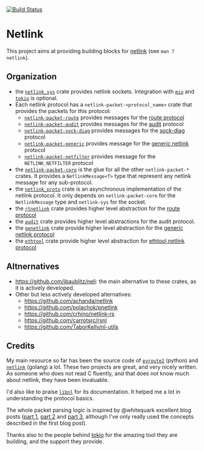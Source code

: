 [![Build Status](https://travis-ci.org/little-dude/netlink.svg?branch=master)](https://travis-ci.org/little-dude/netlink)

# Netlink

This project aims at providing building blocks for [netlink][man-netlink] (see `man 7 netlink`).

## Organization

- the [`netlink_sys`](./netlink-sys) crate provides netlink sockets. Integration with [`mio`][mio] and [`tokio`][tokio]
  is optional.
- Each netlink protocol has a `netlink-packet-<protocol_name>` crate that provides the packets for this protocol:
    - [`netlink-packet-route`](./netlink-packet-route) provides messages for the [route protocol][man-rtnetlink]
    - [`netlink-packet-audit`](./netlink-packet-audit) provides messages for the [audit][man-audit] protocol
    - [`netlink-packet-sock-diag`](./netlink-packet-sock-diag) provides messages for the [sock-diag][man-sock-diag]
      protocol
    - [`netlink-packet-generic`](./netlink-packet-generic) provides message for the [generic netlink][man-genl]
      protocol
    - [`netlink-packet-netfilter`](./netlink-packet-netfilter) provides message for the `NETLINK_NETFILTER`
      protocol
- the [`netlink-packet-core`](./netlink-packet-core) is the glue for all the other `netlink-packet-*` crates. It
  provides a `NetlinkMessage<T>` type that represent any netlink message for any sub-protocol.
- the [`netlink_proto`](./netlink-proto) crate is an asynchronous implementation of the netlink protocol. It only
  depends on `netlink-packet-core` for the `NetlinkMessage` type and `netlink-sys` for the socket.
- the [`rtnetlink`](./rtnetlink) crate provides higher level abstraction for the [route protocol][man-rtnetlink]
- the [`audit`](./audit) crate provides higher level abstractions for the audit protocol.
- the [`genetlink`](./genetlink) crate provide higher level abstraction for the
  [generic netlink protocol][man-genl]
- the [`ethtool`](./ethtool) crate provide higher level abstraction for
  [ethtool netlink protocol][ethtool-kernel-doc]


## Altnernatives

- https://github.com/jbaublitz/neli: the main alternative to these crates, as it is actively developed.
- Other but less actively developed alternatives:
  - https://github.com/achanda/netlink
  - https://github.com/polachok/pnetlink
  - https://github.com/crhino/netlink-rs
  - https://github.com/carrotsrc/rsnl
  - https://github.com/TaborKelly/nl-utils

## Credits

My main resource so far has been the source code of [`pyroute2`][pyroute2] (python) and [`netlink`][netlink-go] (golang)
a lot. These two projects are great, and very nicely written. As someone who does not read C fluently, and that does not
know much about netlink, they have been invaluable.

I'd also like to praise [`libnl`][libnl] for its documentation. It helped me a lot in understanding the protocol basics.

The whole packet parsing logic is inspired by @whitequark excellent blog posts ([part 1][whitequark-1], [part
2][whitequark-2] and [part 3][whitequark-3], although I've only really used the concepts described in the first blog
post).

Thanks also to the people behind [tokio](tokio.rs) for the amazing
tool they are building, and the support they provide.

[man-netlink]: https://www.man7.org/linux/man-pages/man7/netlink.7.html
[man-audit]: https://man7.org/linux/man-pages/man3/audit_open.3.html
[man-sock-diag]: https://www.man7.org/linux/man-pages/man7/sock_diag.7.html
[man-rtnetlink]: https://www.man7.org/linux/man-pages/man7/rtnetlink.7.html
[man-genl]: https://www.man7.org/linux/man-pages/man8/genl.8.html
[generic-netlink-lwn]: https://lwn.net/Articles/208755/
[mio]: https://github.com/tokio-rs/mio
[tokio]: https://github.com/tokio-rs/tokio
[route-proto-doc]: https://www.infradead.org/~tgr/libnl/doc/route.html
[netlink-go]: https://github.com/vishvananda/netlink
[pyroute2]: https://github.com/svinota/pyroute2/tree/master/pyroute2/netlink
[libnl]: https://www.infradead.org/~tgr/libnl
[whitequark-1]: https://lab.whitequark.org/notes/2016-12-13/abstracting-over-mutability-in-rust
[whitequark-2]: https://lab.whitequark.org/notes/2016-12-17/owning-collections-in-heap-less-rust
[whitequark-3]: https://lab.whitequark.org/notes/2017-01-16/abstracting-over-mutability-in-rust-macros
[ethtool-kernel-doc]: https://www.kernel.org/doc/html/latest/networking/ethtool-netlink.html
